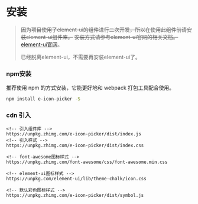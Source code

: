 # 安装


>~~因为项目使用了element-ui的组件进行二次开发，所以在使用此组件前请安装element-ui组件库。~~
>~~安装方式请参考element-ui官网的相关文档。~~[element-ui官网](https://element.eleme.cn/#/zh-CN/component/installation)。
>
>已经脱离element-ui，不需要再安装element-ui了。

### npm安装

推荐使用 npm 的方式安装，它能更好地和 webpack 打包工具配合使用。

```bash
npm install e-icon-picker -S
```


### cdn 引入
```
<!-- 引入组件库 -->
https://unpkg.zhimg.com/e-icon-picker/dist/index.js
<!-- 引入样式 -->
https://unpkg.zhimg.com/e-icon-picker/dist/index.css

<!-- font-awesome图标样式 -->
https://unpkg.zhimg.com/font-awesome/css/font-awesome.min.css

<!-- element-ui图标样式 -->
https://unpkg.com/element-ui/lib/theme-chalk/icon.css

<!-- 默认彩色图标样式 -->
https://unpkg.zhimg.com/e-icon-picker/dist/symbol.js

```
